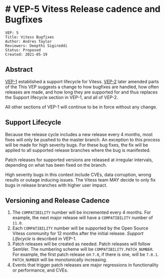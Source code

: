 # # VEP-5 Vitess Release cadence and Bugfixes

```
VEP: 5
Title: Vitess Bugfixes
Author: Andres Taylor
Reviewers: Deepthi Sigireddi
Status: Proposed
Created: 2021-05-19
```

## Abstract

[VEP-1](https://github.com/vitessio/enhancements/blob/master/veps/vep-1.md) established a support lifecycle for Vitess. [VEP-2](https://github.com/vitessio/enhancements/blob/master/veps/vep-2.md) later amended parts of the
This VEP suggests a change to how bugfixes are handled, how often releases are made, and how long they are supported for and thus replaces the Support lifecycle section in VEP-1, and all of VEP-2.

All other sections of VEP-1 will continue to be in force without any change.

## Support Lifecycle
Because the release cycle includes a new release every 4 months, most fixes will only be pushed to the master branch.
An exception to this process will be made for high severity bugs.
For these bug fixes, the fix will be applied to all supported release branches where the bug is manifested.

Patch releases for supported versions are released at irregular intervals, depending on what has been fixed on the branch.

High severity bugs in this context include CVEs, data corruption, wrong results or outage inducing issues. The Vitess team MAY decide to only fix bugs in release branches with higher user impact.

## Versioning and Release Cadence

1. The `COMPATIBILITY` number will be incremented every 4 months. For example, the next major release will have a `COMPATIBILITY` number of `11.0`.
2. Each `COMPATIBILITY` number will be supported by the Open Source Vitess community for 12 months after the initial release. _Support Lifecycle_ is described in VEP-1.
3. Patch releases will be created as needed. Patch releases will follow SemVer. The numbering scheme will be `COMPATIBILITY.PATCH_NUMBER`. For example, the first patch release on `7.0`, if there is one, will be `7.0.1`. `PATCH_NUMBER` will be monotonically increasing.
4. Events that trigger patch releases are major regressions in functionality or performance, and CVEs.


